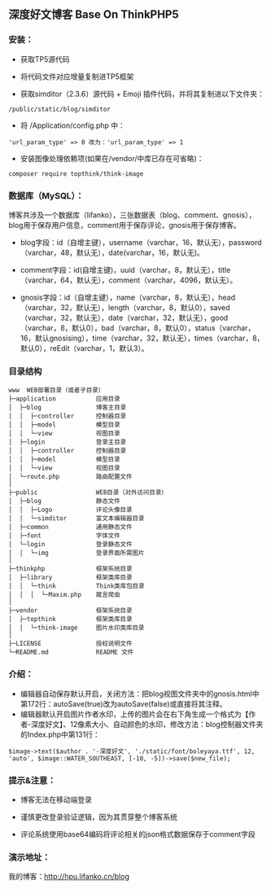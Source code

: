 ## 深度好文博客 Base On ThinkPHP5

### 安装：

 + 获取TP5源代码
 
 + 将代码文件对应增量复制进TP5框架
 
 + 获取simditor（2.3.6）源代码 + Emoji 插件代码，并将其复制进以下文件夹：
````
/public/static/blog/simditor
````

 + 将 /Application/config.php 中：
```
'url_param_type' => 0 改为：'url_param_type' => 1
```

 + 安装图像处理依赖项(如果在/vendor/中库已存在可省略)：
```
composer require topthink/think-image
```

### 数据库（MySQL）：

博客共涉及一个数据库（lifanko），三张数据表（blog、comment、gnosis），blog用于保存用户信息，comment用于保存评论，gnosis用于保存博客。

 + blog字段：id（自增主键），username（varchar，16，默认无），password（varchar，48，默认无），date(varchar，16，默认无)。

 + comment字段：id(自增主键)，uuid（varchar，8，默认无），title（varchar，64，默认无），comment（varchar，4096，默认无）。

 + gnosis字段：id（自增主键），name（varchar，8，默认无），head（varchar，32，默认无），length（varchar，8，默认0），saved（varchar，32，默认无），date（varchar，32，默认无），good（varchar，8，默认0），bad（varchar，8，默认0），status（varchar，16，默认gnosising），time（varchar，32，默认无），times（varchar，8，默认0），reEdit（varchar，1，默认3）。

### 目录结构
```
www  WEB部署目录（或者子目录）
├─application           应用目录
│  ├─blog               博客主目录
│  │  ├─controller      控制器目录
│  │  ├─model           模型目录
│  │  └─view            视图目录
│  ├─login              登录主目录
│  │  ├─controller      控制器目录
│  │  ├─model           模型目录
│  │  └─view            视图目录
│  └─route.php          路由配置文件
│
├─public                WEB目录（对外访问目录）
│  ├─blog               静态文件
│  │  ├─Logo            评论头像目录
│  │  └─simditor        富文本编辑器目录
│  ├─common             通用静态文件
│  ├─font               字体文件
│  └─login              登录静态文件
│  │  └─img             登录界面所需图片
│
├─thinkphp              框架系统目录
│  ├─library            框架类库目录
│  │  └─think           Think类库包目录
│  │  │  └─Maxim.php    箴言爬虫
│
├─vendor                框架系统目录
│  ├─topthink           框架类库目录
│  │  └─think-image     图片水印类库目录
│
├─LICENSE               授权说明文件
└─README.md             README 文件
```

### 介绍：

 + 编辑器自动保存默认开启，关闭方法：把blog视图文件夹中的gnosis.html中第172行：autoSave(true)改为autoSave(false)或直接将其注释。
 + 编辑器默认开启图片作者水印，上传的图片会在右下角生成一个格式为【作者-深度好文】、12像素大小、自动颜色的水印，修改方法：blog控制器文件夹的Index.php中第131行：
 
```
$image->text($author . '-深度好文', './static/font/boleyaya.ttf', 12, 'auto', $image::WATER_SOUTHEAST, [-10, -5])->save($new_file);
```


### 提示&注意：

 + 博客无法在移动端登录
 
 + 谨慎更改登录验证逻辑，因为其贯穿整个博客系统
 
 + 评论系统使用base64编码将评论相关的json格式数据保存于comment字段

### 演示地址：

我的博客：http://hpu.lifanko.cn/blog